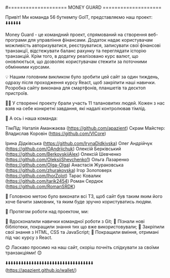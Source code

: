 #==================== MONEY GUARD ==================== 

Привіт! Ми команда 56 буткемпу GoIT, представляємо наш проект: ⬇️⬇️⬇️⬇️⬇️⬇️

Money Guard - це командний проект, спрямований на створення веб-програми для управління фінансами. Додаток надає користувачам можливість авторизуватися, реєструватися, записувати свої фінансові транзакції, відстежувати баланс рахунку та переглядати історію транзакцій. Крім того, в додатку реалізовано курс валют, що оновлюється, що дозволяє користувачам стежити за поточними обмінними курсами.

💡 Нашим головним викликом було зробити цей сайт за один тиждень, одразу після проходження курсу React, щоб закріпити наші навички. Розробка сайту виконана для смартфонів, планшетів та десктоп пристроїв.

👨‍💻 У створенні проекту брали участь 11 талановитих людей. Кожен з нас взяв на себе конкретні завдання, які надалі контролював тімлід.

🚀 А ось і наша команда:

ТімЛід: Наталія Аманжаєва (https://github.com/apazient)
Скрам Майстер: Владислав Коровін (https://github.com/VlCore) 

Ірина Дідківська (https://github.com/IrynaDidkivska)
Олег Андрійчук (https://github.com/OAndrijchuk)
Олексій Берківський (https://github.com/BerkovskiiAlex)
Олексій Шевченко (https://github.com/OleksiiShevchenko1)
Ольга Лазаренко (https://github.com/Olga-Olga)
Анастасія Жураковська (https://github.com/zhurakovska)
Ігор Золотоверх (https://github.com/IhorZolot)
Тарас Ковалик (https://github.com/tarik2454)
Роман Сердюк (https://github.com/RomanSRDK)

🌟 Головною метою було виконати всі ТЗ, щоб сайт був таким яким його хоче бачити замовник, та яким буде зручно користуватись людям.

🚀 Протягом роботи над проектом, ми:

🤝 Вдосконалили навички командної роботи з Git;
🤝 Пізнали нові бібліотеки, покращили знання тих що вже використовували; 
🤝 Закріпили свої знання з HTML, CSS та JavaScript;
🤝 Покращили вміння, отримані під час курсу з React.

😊 Ласкаво просимо на наш сайт, скоріш почніть слідкувати за своїми транзакціями! 😊

⬇️⬇️⬇️⬇️⬇️⬇️⬇️⬇️⬇️⬇️⬇️⬇️⬇️⬇️⬇️⬇️⬇️⬇️⬇️⬇️⬇️⬇️⬇️⬇️⬇️⬇️⬇️⬇️⬇️⬇️⬇️⬇️⬇️⬇️
                 (https://apazient.github.io/wallet/)
